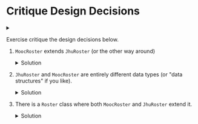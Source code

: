 # Critique Design Decisions

<div id="outcomes"><details><summary></summary>

* Criticize design decisions for a simple type hierarchy in Java made by employing the inheritance mechanism.

</details></div>


<span class="tag">Exercise</span> critique the design decisions below.

1. `MoocRoster` extends `JhuRoster` (or the other way around)

    <details class="solution" data-release="Sep 6, 2023 17:00:00">
    <summary>Solution</summary>

    * The advantage of having one type of roster extend the other one lies in type substitution benefits. For example, suppose `MoocRoster` extends `JhuRoster`. In that case, we can have an array of type `JhuRoster` and store rosters of `MoocRoster` there.

    * The main issue with this design is a minimal incentive for an inheritance; if `MoocRoster` extends `JhuRoster` (or the other way around), it must override all of its operations. There goes the incentive on code reuse. Besides, the semantic meaning of inheritance is not firmly met here either. It is not clear that `MoocRoster` is a `JhuRoster` (or the other way around).

    </details>

2. `JhuRoster` and `MoocRoster` are entirely different data types (or "data structures" if you like).

    <details class="solution" data-release="Sep 6, 2023 17:00:00">
    <summary>Solution</summary>

    * The advantage of having two independent types, `JhuRoster` and `MoocRoster`, is that we avoid the need to find a semantic "is-a" relationship. (It is not clear that `MoocRoster` is a `JhuRoster` or the other way around.)
      
    * The disadvantages, on the other hand, are twofold: 

      * It will add complexity (and possibly duplicate code) in clients of these types (i.e., all classes that need to maintain a roster of students).
 
      * The two types of rosters may evolve independently and diverge from having a unified interface. That means more work for clients of these rosters as they must learn to work with two potentially different interfaces.

    </details>

3. There is a `Roster` class where both `MoocRoster` and `JhuRoster` extend it.

    <details class="solution" data-release="Sep 6, 2023 17:00:00">
    <summary>Solution</summary>

    The final design, like the first one, benefits from the potentials of type substitution. It further offers a more justified inheritance relationship; indeed, `JhuRoster` is a `Roster` and `MoocRoster` is a `Roster`.
      
    The problem with this design occurs when implementing the base type `Roster`. We have two choices: 
      
    * Implement `Roster` as if it was a `JhuRoster` or `MoocRoster`. In this case, one of the `JhuRoster` or `MoocRoster` will be an _alias_ for the `Roster` class. The criticism applied to the first design will be applicable here.

    * Don't implement `Roster`! Instead, put stubs in place of its methods. The issue with this approach is that one can still instantiate the `Roster` even though its methods have no implementation!  
      ```java
      Student john = new Student("John Doe", "john@email.com");
      Roster myRoster = new Roster(30);
      myRoster.add(john); // what will happen??!
      ```

    </details>